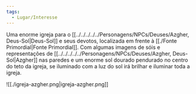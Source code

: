 ```yaml
---
tags:
  - Lugar/Interesse
---
```

Uma enorme igreja para o [[../../../../../Personagens/NPCs/Deuses/Azgher, Deus-Sol|Deus-Sol]] e seus devotos, localizada em frente à [[./Fonte Primordial|Fonte Primordial]]. Com algumas imagens de sóis e representações de [[../../../../../Personagens/NPCs/Deuses/Azgher, Deus-Sol|Azgher]] nas paredes e um enorme sol dourado pendurado no centro do teto da igreja, se iluminado com a luz do sol irá brilhar e iluminar toda a igreja.

![[./igreja-azgher.png|igreja-azgher.png]]

